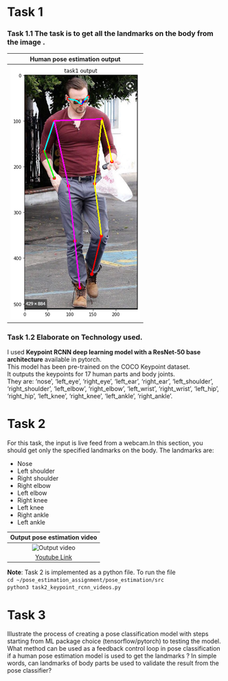 # Task 1
### Task  1.1 The task  is to get all the landmarks on the body from the image . 
|Human pose estimation output|
|:------------:|
|![Output Image](./images/output_image.png)|

### Task 1.2 Elaborate on Technology  used. 
I used **Keypoint RCNN deep learning model with a ResNet-50 base architecture** available in pytorch. <br/>
This model has been pre-trained on the COCO Keypoint dataset.<br/>
It outputs the keypoints for 17 human parts and body joints. <br/>
They are: ‘nose’,  ‘left_eye’, ‘right_eye’, ‘left_ear’, ‘right_ear’, ‘left_shoulder’, ‘right_shoulder’, ‘left_elbow’, ‘right_elbow’, ‘left_wrist’, ‘right_wrist’, ‘left_hip’, ‘right_hip’, ‘left_knee’, ‘right_knee’, ‘left_ankle’, ‘right_ankle’.

# Task 2 
For this task, the input is live feed from a webcam.In this section, you should get only  the specified landmarks on the body.
The landmarks are:
- Nose
- Left shoulder 
- Right shoulder
- Right elbow
- Left elbow
- Right knee
- Left knee 
- Right ankle
- Left ankle

|Output pose estimation video|
|:------------:|
|![Output video](./images/task2.gif)|
|[Youtube Link](https://www.youtube.com/watch?v=IKSU_8M1veY)|

**Note**: Task 2 is implemented as a python file. To run the file<br/>
`cd ~/pose_estimation_assignment/pose_estimation/src`<br/>
 `python3 task2_keypoint_rcnn_videos.py `
 
# Task 3
Illustrate the process of creating a pose classification model with steps starting from ML package choice (tensorflow/pytorch) to testing the model.
What method can be used as a feedback control loop in pose classification if a human pose estimation model is used to get the landmarks ? In simple words, can landmarks of body parts be used to validate the result from the pose classifier?

